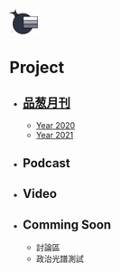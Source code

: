 <img src="Logo.png" width=10%>

# Project
- ## [品葱月刊](/品葱月刊)
  - [Year 2020](/品葱月刊/2020.md)
  - [Year 2021](/品葱月刊/2021.md)
  
- ## Podcast
- ## Video
- ## Comming Soon
  - 討論區
  - 政治光譜測試
